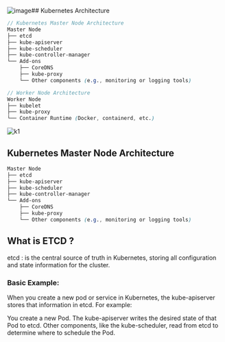 ![image](https://github.com/user-attachments/assets/d97e64eb-c7cf-436d-9e7f-6be067c88438)## Kubernetes Architecture

```scss
// Kubernetes Master Node Architecture
Master Node
├── etcd
├── kube-apiserver
├── kube-scheduler
├── kube-controller-manager
└── Add-ons
    ├── CoreDNS
    ├── kube-proxy
    └── Other components (e.g., monitoring or logging tools)

// Worker Node Architecture
Worker Node
├── kubelet
├── kube-proxy
└── Container Runtime (Docker, containerd, etc.)

```
![k1](https://github.com/user-attachments/assets/01eec61f-e5af-467a-85b7-696bef67b78e)



## Kubernetes Master Node Architecture

```scss
Master Node
├── etcd
├── kube-apiserver
├── kube-scheduler
├── kube-controller-manager
└── Add-ons
    ├── CoreDNS
    ├── kube-proxy
    └── Other components (e.g., monitoring or logging tools)
```

## What is ETCD ? 
etcd : is the central source of truth in Kubernetes, storing all configuration and state information for the cluster.

### Basic Example:
When you create a new pod or service in Kubernetes, the kube-apiserver stores that information in etcd. For example:

You create a new Pod.
The kube-apiserver writes the desired state of that Pod to etcd.
Other components, like the kube-scheduler, read from etcd to determine where to schedule the Pod.



